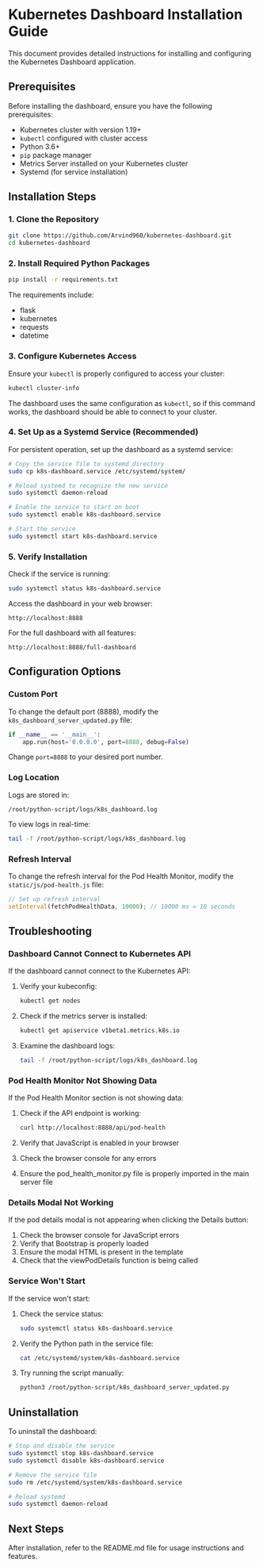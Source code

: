 # Kubernetes Dashboard Installation Guide

This document provides detailed instructions for installing and configuring the Kubernetes Dashboard application.

## Prerequisites

Before installing the dashboard, ensure you have the following prerequisites:

- Kubernetes cluster with version 1.19+
- `kubectl` configured with cluster access
- Python 3.6+
- `pip` package manager
- Metrics Server installed on your Kubernetes cluster
- Systemd (for service installation)

## Installation Steps

### 1. Clone the Repository

```bash
git clone https://github.com/Arvind960/kubernetes-dashboard.git
cd kubernetes-dashboard
```

### 2. Install Required Python Packages

```bash
pip install -r requirements.txt
```

The requirements include:
- flask
- kubernetes
- requests
- datetime

### 3. Configure Kubernetes Access

Ensure your `kubectl` is properly configured to access your cluster:

```bash
kubectl cluster-info
```

The dashboard uses the same configuration as `kubectl`, so if this command works, the dashboard should be able to connect to your cluster.

### 4. Set Up as a Systemd Service (Recommended)

For persistent operation, set up the dashboard as a systemd service:

```bash
# Copy the service file to systemd directory
sudo cp k8s-dashboard.service /etc/systemd/system/

# Reload systemd to recognize the new service
sudo systemctl daemon-reload

# Enable the service to start on boot
sudo systemctl enable k8s-dashboard.service

# Start the service
sudo systemctl start k8s-dashboard.service
```

### 5. Verify Installation

Check if the service is running:

```bash
sudo systemctl status k8s-dashboard.service
```

Access the dashboard in your web browser:

```
http://localhost:8888
```

For the full dashboard with all features:

```
http://localhost:8888/full-dashboard
```

## Configuration Options

### Custom Port

To change the default port (8888), modify the `k8s_dashboard_server_updated.py` file:

```python
if __name__ == '__main__':
    app.run(host='0.0.0.0', port=8888, debug=False)
```

Change `port=8888` to your desired port number.

### Log Location

Logs are stored in:

```
/root/python-script/logs/k8s_dashboard.log
```

To view logs in real-time:

```bash
tail -f /root/python-script/logs/k8s_dashboard.log
```

### Refresh Interval

To change the refresh interval for the Pod Health Monitor, modify the `static/js/pod-health.js` file:

```javascript
// Set up refresh interval
setInterval(fetchPodHealthData, 10000); // 10000 ms = 10 seconds
```

## Troubleshooting

### Dashboard Cannot Connect to Kubernetes API

If the dashboard cannot connect to the Kubernetes API:

1. Verify your kubeconfig:
   ```bash
   kubectl get nodes
   ```

2. Check if the metrics server is installed:
   ```bash
   kubectl get apiservice v1beta1.metrics.k8s.io
   ```

3. Examine the dashboard logs:
   ```bash
   tail -f /root/python-script/logs/k8s_dashboard.log
   ```

### Pod Health Monitor Not Showing Data

If the Pod Health Monitor section is not showing data:

1. Check if the API endpoint is working:
   ```bash
   curl http://localhost:8888/api/pod-health
   ```

2. Verify that JavaScript is enabled in your browser
3. Check the browser console for any errors
4. Ensure the pod_health_monitor.py file is properly imported in the main server file

### Details Modal Not Working

If the pod details modal is not appearing when clicking the Details button:

1. Check the browser console for JavaScript errors
2. Verify that Bootstrap is properly loaded
3. Ensure the modal HTML is present in the template
4. Check that the viewPodDetails function is being called

### Service Won't Start

If the service won't start:

1. Check the service status:
   ```bash
   sudo systemctl status k8s-dashboard.service
   ```

2. Verify the Python path in the service file:
   ```bash
   cat /etc/systemd/system/k8s-dashboard.service
   ```

3. Try running the script manually:
   ```bash
   python3 /root/python-script/k8s_dashboard_server_updated.py
   ```

## Uninstallation

To uninstall the dashboard:

```bash
# Stop and disable the service
sudo systemctl stop k8s-dashboard.service
sudo systemctl disable k8s-dashboard.service

# Remove the service file
sudo rm /etc/systemd/system/k8s-dashboard.service

# Reload systemd
sudo systemctl daemon-reload
```

## Next Steps

After installation, refer to the README.md file for usage instructions and features.
